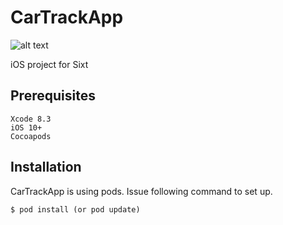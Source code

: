 # CarTrackApp

![alt text](https://travis-ci.org/batuorhanalp/CarTrackApp.svg?branch=master)

iOS project for Sixt

## Prerequisites

	Xcode 8.3
	iOS 10+
	Cocoapods


## Installation

CarTrackApp is using pods. Issue following command to set up.

    $ pod install (or pod update)